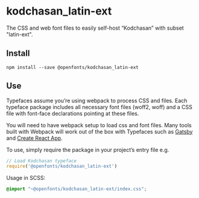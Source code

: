 
# kodchasan_latin-ext

The CSS and web font files to easily self-host “Kodchasan” with subset "latin-ext".

## Install

`npm install --save @openfonts/kodchasan_latin-ext`

## Use

Typefaces assume you’re using webpack to process CSS and files. Each typeface
package includes all necessary font files (woff2, woff) and a CSS file with
font-face declarations pointing at these files.

You will need to have webpack setup to load css and font files. Many tools built
with Webpack will work out of the box with Typefaces such as [Gatsby](https://github.com/gatsbyjs/gatsby)
and [Create React App](https://github.com/facebookincubator/create-react-app).

To use, simply require the package in your project’s entry file e.g.

```javascript
// Load Kodchasan typeface
require('@openfonts/kodchasan_latin-ext')
```

Usage in SCSS:
```scss
@import "~@openfonts/kodchasan_latin-ext/index.css";
```
